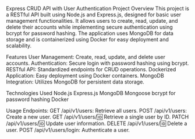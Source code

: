 Express CRUD API with User Authentication
Project Overview
This project is a RESTful API built using Node.js and Express.js, designed for basic user management functionalities. It allows users to create, read, update, and delete their accounts while implementing secure authentication using bcrypt for password hashing. The application uses MongoDB for data storage and is containerized using Docker for easy deployment and scalability.

Features
User Management: Create, read, update, and delete user accounts.
Authentication: Secure login with password hashing using bcrypt.
RESTful API: Standardized endpoints for CRUD operations.
Dockerized Application: Easy deployment using Docker containers.
MongoDB Integration: Utilizes MongoDB for persistent data storage.

Technologies Used
Node.js
Express.js
MongoDB
Mongoose
bcrypt for password hashing
Docker

Usage
Endpoints:
GET /api/v1/users: Retrieve all users.
POST /api/v1/users: Create a new user.
GET /api/v1/users/:id: Retrieve a single user by ID.
PATCH /api/v1/users/:id: Update user information.
DELETE /api/v1/users/:id: Delete a user.
POST /api/v1/users/login: Authenticate a user.
